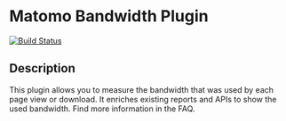 # Matomo Bandwidth Plugin

[![Build Status](https://travis-ci.org/matomo-org/plugin-Bandwidth.svg?branch=master)](https://travis-ci.org/matomo-org/plugin-Bandwidth)

## Description

This plugin allows you to measure the bandwidth that was used by each page view or download. 
It enriches existing reports and APIs to show the used bandwidth. Find more information in the FAQ.

